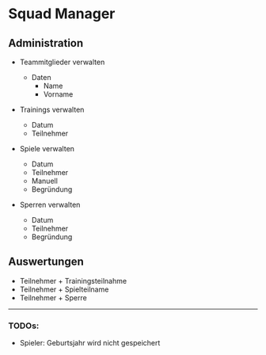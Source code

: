 # Squad Manager

## Administration

- Teammitglieder verwalten
    - Daten
        - Name
        - Vorname

- Trainings verwalten
    - Datum
    - Teilnehmer

- Spiele verwalten
    - Datum
    - Teilnehmer
    - Manuell
    - Begründung

- Sperren verwalten
    - Datum
    - Teilnehmer
    - Begründung

## Auswertungen

- Teilnehmer + Trainingsteilnahme
- Teilnehmer + Spielteilname
- Teilnehmer + Sperre

----

### TODOs:

* Spieler: Geburtsjahr wird nicht gespeichert
